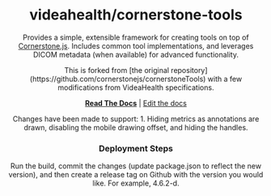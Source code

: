 <div align="center">
<h1>videahealth/cornerstone-tools</h1>

<p>Provides a simple, extensible framework for creating tools on top of <a href="https://github.com/cornerstonejs/cornerstone/">Cornerstone.js</a>. Includes common tool implementations, and leverages DICOM metadata (when available) for advanced functionality.</p>

<p>This is forked from [the original repository](https://github.com/cornerstonejs/cornerstoneTools) with a few modifications from VideaHealth specifications.</p>

[**Read The Docs**](https://tools.cornerstonejs.org/) | [Edit the docs](https://github.com/cornerstonejs/cornerstoneTools/edit/master/docs/)

<p>Changes have been made to support: 1. Hiding metrics as annotations are drawn, disabling the mobile drawing offset, and hiding the handles.</p>

<h3>Deployment Steps</h3>
<p>
  Run the build, commit the changes (update package.json to reflect the new version), and then create a release tag on Github with the version you would like. For example, 4.6.2-d.
</p>

</div>
